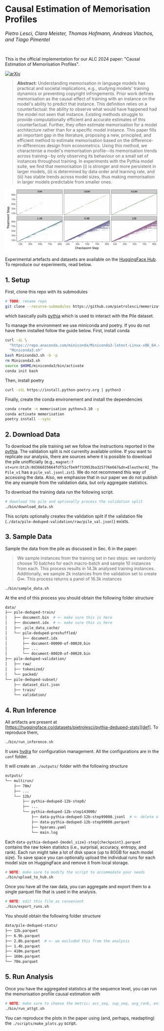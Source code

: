 # Causal Estimation of Memorisation Profiles

<font size = "3">*Pietro Lesci, Clara Meister, Thomas Hofmann, Andreas Vlachos, and Tiago Pimentel*</font>

<br>

This is the official implementation for our ALC 2024 paper: "Causal Estimation of Memorisation Profiles".

[![arXiv](https://img.shields.io/badge/arXiv-1234.56789-b31b1b.svg)](https://arxiv.org/abs/2406.04327v1)

> **Abstract:** Understanding memorisation in language models has practical and societal implications, e.g., studying models' training dynamics or preventing copyright infringements. Prior work defines memorisation as the causal effect of training with an instance on the model's ability to predict that instance. This definition relies on a counterfactual: the ability to observe what would have happened had the model not seen that instance. Existing methods struggle to provide computationally efficient and accurate estimates of this counterfactual. Further, they often estimate memorisation for a model architecture rather than for a specific model instance. This paper fills an important gap in the literature, proposing a new, principled, and efficient method to estimate memorisation based on the difference-in-differences design from econometrics. Using this method, we characterise a model's memorisation profile--its memorisation trends across training--by only observing its behaviour on a small set of instances throughout training. In experiments with the Pythia model suite, we find that memorisation (i) is stronger and more persistent in larger models, (ii) is determined by data order and learning rate, and (iii) has stable trends across model sizes, thus making memorisation in larger models predictable from smaller ones.

![](./profiles.png)

Experimental artefacts and datasets are available on the [HuggingFace Hub](https://huggingface.co/collections/pietrolesci/memorisation-profiles-6619604c4594c878cd9d451f).
To reproduce our experiments, read below.




## 1. Setup

First, clone this repo with its submodules

```bash
# TODO: rename repo
git clone --recurse-submodules https://github.com/pietrolesci/memorization-profiles.git
```
which basically pulls [pythia](https://github.com/EleutherAI/pythia) which is used to interact with the Pile dataset.


To manage the environment we use miniconda and poetry. If you do not have them installed follow the guide below. First, install conda

```bash
curl -sL \
  "https://repo.anaconda.com/miniconda/Miniconda3-latest-Linux-x86_64.sh" > \
  "Miniconda3.sh"
bash Miniconda3.sh -b -p
rm Miniconda3.sh
source $HOME/miniconda3/bin/activate
conda init bash
```

Then, install poetry

```bash
curl -sSL https://install.python-poetry.org | python3 -
```

Finally, create the conda environement and install the dependencies

```bash
conda create -n memorisation python=3.10 -y
conda activate memorisation
poetry install --sync
```


## 2. Download Data

To download the pile training set we follow the instructions reported in the [pythia](https://github.com/EleutherAI/pythia?tab=readme-ov-file#exploring-the-dataset).
The validation split is not currenlty available online. If you want to replicate our analysis, there are sources where it is possible to download the pile unofficially (e.g., `magnet:?xt=urn:btih:0d366035664fdf51cfbe9f733953ba325776e667&dn=EleutherAI_ThePile_v1` has a `pile_val.jsonl.zst`). We do not recommend this way of accessing the data. 
Also, we emphasise that in our paper we do not publish the any example from the validation data, but only aggregate statistics.

To download the training data run the following script.

```bash
# download the pile and optionally process the validation split
./bin/download_data.sh
```

This scripts optionally creates the validation split if the validation file (`./data/pile-deduped-validation/raw/pile_val.jsonl`) exists.


## 3. Sample Data

Sample the data from the pile as discussed in Sec. 6 in the paper: 

> We sample instances from the training set in two steps: we randomly choose 10 batches for each macro-batch and sample 10 instances from each. This process results in 14.3k analysed training instances. Additionally, we sample 2k instances from the validation set to create G∞. This process returns a panel of 16.3k instances

```bash
./bin/sample_data.sh
```

At the end of this process you should obtain the following folder structure

```bash
data/
├── pile-deduped-train/
│   ├── document.bin  # <- make sure this is here
│   ├── document.idx  # <- make sure this is here
│   ├── .pile_data_cache/
│   └── pile-deduped-preshuffled/
│       ├── document.idx
│       ├── document-00000-of-00020.bin
│       ├── ...
│       └── document-00020-of-00020.bin
├── pile-deduped-validation/
│   ├── raw/
│   ├── tokenized/
│   └── packed/
└── pile-deduped-subset/
    ├── dataset_dict.json
    ├── train/
    └── validation/
```


## 4. Run Inference

All artifacts are present at [https://huggingface.co/datasets/pietrolesci/pythia-deduped-stats][def]. To reproduce them,

```bash
./bin/run_inference.sh
```
It uses [hydra](https://hydra.cc/) for configuration management. All the configurations are in the `conf` folder. 

It will create an `./outputs/` folder with the following structure

```bash
outputs/
└── multirun/
    ├── 70m/
    ├── ...
    └── 12b/
        ├── pythia-deduped-12b-step0/
        ├── ...
        └── pythia-deduped-12b-step143000/
            ├── data-pythia-deduped-12b-step99000.jsonl  # <- delete after run is done
            ├── data-pythia-deduped-12b-step99000.parquet
            ├── hparams.yaml
            └── main.log
```

Each `data-pythia-deduped-{model_size}-step{checkpoint}.parquet` contains the raw token statistcs (i.e., surprisal, accuracy, entropy, and rank). Each run might take a lot of disk space (up to 80GB for each model size). To save space you can optionally upload the individual runs for each model size on HuggingFace and remove it from local storage.

```bash
# NOTE: make sure to modify the script to accommodate your needs
./bin/upload_to_hub.sh
```

Once you have all the raw data, you can aggregate and export them to a single parquet file that is used in the analysis.

```bash
# NOTE: edit this file as convenient
./bin/export_runs.sh
```

You should obtain the following folder structure

```bash
data/pile-deduped-stats/
├── 12b.parquet
├── 6.9b.parquet
├── 2.8b.parquet  # <- we excluded this from the analysis
├── 1.4b.parquet
├── 410m.parquet
├── 160m.parquet
└── 70m.parquet
```


## 5. Run Analysis

Once you have the aggregated statistics at the sequence level, you can run the memorisation profile causal estimation with

```bash
# NOTE: make sure to choose the metric: acc_seq, sup_seq, avg_rank, entr_seq
./bin/run_attgt.sh
```

You can reproduce the plots in the paper using (and, perhaps, readapting) the `./scripts/make_plots.py` script.